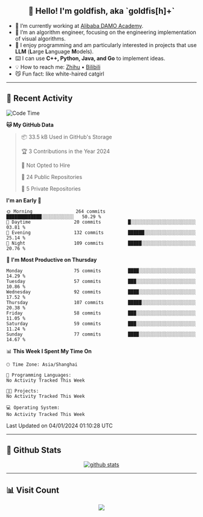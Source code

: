 
<h2 align="center">👋 Hello! I'm goldfish, aka `goldfis[h]+`</h2>

- 📍 I’m currently working at [Alibaba DAMO Academy](https://damo.alibaba.com/).  
- 🌱 I’m an algorithm engineer, focusing on the engineering implementation of visual algorithms.  
- 💬 I enjoy programming and am particularly interested in projects that use **LLM** (**L**arge **L**anguage **M**odels).   
- ⌨️ I can use **C++, Python, Java, and Go** to implement ideas.  
- 💡 How to reach me: [Zhihu](https://www.zhihu.com/people/goldfishh) • [Bilibili](https://space.bilibili.com/11349246)  
- 😼 Fun fact: like white-haired catgirl  

-------

## 🔧 Recent Activity

<!--START_SECTION:waka-->
![Code Time](http://img.shields.io/badge/Code%20Time-13%20hrs%2033%20mins-blue)

**🐱 My GitHub Data** 

> 📦 33.5 kB Used in GitHub's Storage 
 > 
> 🏆 3 Contributions in the Year 2024
 > 
> 🚫 Not Opted to Hire
 > 
> 📜 24 Public Repositories 
 > 
> 🔑 5 Private Repositories 
 > 
**I'm an Early 🐤** 

```text
🌞 Morning                264 commits         █████████████░░░░░░░░░░░░   50.29 % 
🌆 Daytime                20 commits          █░░░░░░░░░░░░░░░░░░░░░░░░   03.81 % 
🌃 Evening                132 commits         ██████░░░░░░░░░░░░░░░░░░░   25.14 % 
🌙 Night                  109 commits         █████░░░░░░░░░░░░░░░░░░░░   20.76 % 
```
📅 **I'm Most Productive on Thursday** 

```text
Monday                   75 commits          ████░░░░░░░░░░░░░░░░░░░░░   14.29 % 
Tuesday                  57 commits          ███░░░░░░░░░░░░░░░░░░░░░░   10.86 % 
Wednesday                92 commits          ████░░░░░░░░░░░░░░░░░░░░░   17.52 % 
Thursday                 107 commits         █████░░░░░░░░░░░░░░░░░░░░   20.38 % 
Friday                   58 commits          ███░░░░░░░░░░░░░░░░░░░░░░   11.05 % 
Saturday                 59 commits          ███░░░░░░░░░░░░░░░░░░░░░░   11.24 % 
Sunday                   77 commits          ████░░░░░░░░░░░░░░░░░░░░░   14.67 % 
```


📊 **This Week I Spent My Time On** 

```text
🕑︎ Time Zone: Asia/Shanghai

💬 Programming Languages: 
No Activity Tracked This Week

🐱‍💻 Projects: 
No Activity Tracked This Week

💻 Operating System: 
No Activity Tracked This Week
```


 Last Updated on 04/01/2024 01:10:28 UTC
<!--END_SECTION:waka-->

-------

## 📆 Github Stats

<p align="center">
    <a href="https://github.com/anuraghazra/github-readme-stats">
      <img src="https://github-readme-stats.vercel.app/api?username=goldfishh&show_icons=true&theme=dracula" alt="github stats" />
    </a>
</p>

-------

## 📊 Visit Count

<p align="center">
  <a href="https://count.getloli.com/"><img src="https://count.getloli.com/get/@:goldfishh?theme=rule34"></a>
</p>
